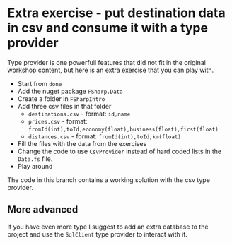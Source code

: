 # Extra exercise - put destination data in csv and consume it with a type provider

Type provider is one powerfull features that did not fit in the original workshop content, but here is an extra exercise that you can play with.  

* Start from `done`
* Add the nuget package `FSharp.Data`
* Create a folder in `FSharpIntro`
* Add three csv files in that folder
    * `destinations.csv` - format: `id,name`
    * `prices.csv` - format: `fromId(int),toId,economy(float),business(float),first(float)`
    * `distances.csv` - format: `fromId(int),toId,km(float)`
* Fill the files with the data from the exercises
* Change the code to use `CsvProvider` instead of hard coded lists in the `Data.fs` file.
* Play around

The code in this branch contains a working solution with the csv type provider.

## More advanced

If you have even more type I suggest to add an extra database to the project and use the `SqlClient` type provider to interact with it.